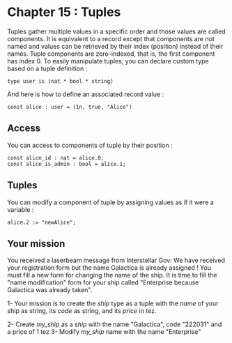 # Chapter 15 : Tuples

Tuples gather multiple values in a specific order and those values are called components. It is equivalent to a record except that components are not named and values can be retrieved by their index (position) instead of their names. Tuple components are zero-indexed, that is, the first component has index 0.
To easily manipulate tuples, you can declare custom type based on a tuple definition :

```
type user is (nat * bool * string)
```

And here is how to define an associated record value :

```
const alice : user = (1n, true, "Alice")
```

## Access

You can access to components of tuple by their position :

```
const alice_id : nat = alice.0;
const alice_is_admin : bool = alice.1;
```

## Tuples

You can modify a component of tuple by assigning values as if it were a variable :

```
alice.2 := "newAlice";
```


## Your mission

You received a laserbeam message from Interstellar Gov: We have received your registration form but the name Galactica is already assigned ! You must fill a  new form for changing the name of the ship. 
It is time to fill the "name modification" form for your ship called "Enterprise because Galactica was already taken".

1- Your mission is to create the _ship_ type as a tuple with the _name_ of your ship as string, its _code_ as string, and its _price_ in tez.

<!-- prettier-ignore -->
2- Create *my\_ship* as a _ship_ with the name "Galactica", code "222031" and a price of 1 tez
3- Modify *my\_ship* name with the name "Enterprise"


